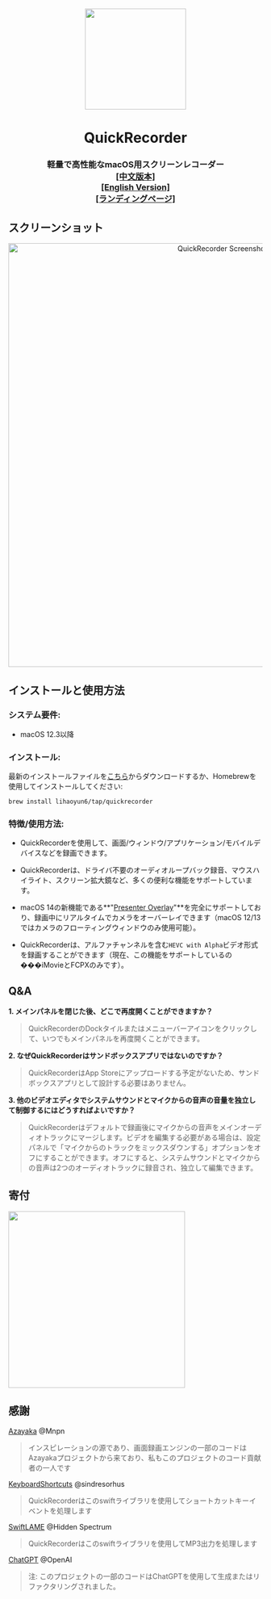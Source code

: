 #
<p align="center">
<img src="./QuickRecorder/Assets.xcassets/AppIcon.appiconset/icon_128x128@2x.png" width="200" height="200" />
<h1 align="center">QuickRecorder</h1>
<h3 align="center">軽量で高性能なmacOS用スクリーンレコーダー<br><a href="./README_zh.md">[中文版本]</a><br><a href="./README.md">[English Version]</a><br><a href="https://lihaoyun6.github.io/quickrecorder/">[ランディングページ]</a>
</p>

## スクリーンショット
<p align="center">
<picture>
  <source media="(prefers-color-scheme: dark)" srcset="./img/preview_en_dark.png">
  <source media="(prefers-color-scheme: light)" srcset="./img/preview_en.png">
  <img alt="QuickRecorder Screenshots" src="./img/preview_en.png" width="840"/>
</picture>
</p>

## インストールと使用方法
### システム要件:
- macOS 12.3以降

### インストール:
最新のインストールファイルを[こちら](../../releases/latest)からダウンロードするか、Homebrewを使用してインストールしてください:

```bash
brew install lihaoyun6/tap/quickrecorder
```

### 特徴/使用方法:
- QuickRecorderを使用して、画面/ウィンドウ/アプリケーション/モバイルデバイスなどを録画できます。

- QuickRecorderは、ドライバ不要のオーディオループバック録音、マウスハイライト、スクリーン拡大鏡など、多くの便利な機能をサポートしています。  
- macOS 14の新機能である**"[Presenter Overlay](https://support.apple.com/guide/facetime/presenter-overlay-video-conferencing-fctm6333f4bd/mac)"**を完全にサポートしており、録画中にリアルタイムでカメラをオーバーレイできます（macOS 12/13ではカメラのフローティングウィンドウのみ使用可能）。  
- QuickRecorderは、アルファチャンネルを含む`HEVC with Alpha`ビデオ形式を録画することができます（現在、この機能をサポートしているの���iMovieとFCPXのみです）。  

## Q&A
**1. メインパネルを閉じた後、どこで再度開くことができますか？**
> QuickRecorderのDockタイルまたはメニューバーアイコンをクリックして、いつでもメインパネルを再度開くことができます。

**2. なぜQuickRecorderはサンドボックスアプリではないのですか？**
> QuickRecorderはApp Storeにアップロードする予定がないため、サンドボックスアプリとして設計する必要はありません。  

**3. 他のビデオエディタでシステムサウンドとマイクからの音声の音量を独立して制御するにはどうすればよいですか？**
> QuickRecorderはデフォルトで録画後にマイクからの音声をメインオーディオトラックにマージします。ビデオを編集する必要がある場合は、設定パネルで「マイクからのトラックをミックスダウンする」オプションをオフにすることができます。オフにすると、システムサウンドとマイクからの音声は2つのオーディオトラックに録音され、独立して編集できます。  

## 寄付
<img src="./img/donate.png" width="350"/>

## 感謝
[Azayaka](https://github.com/Mnpn/Azayaka) @Mnpn
> インスピレーションの源であり、画面録画エンジンの一部のコードはAzayakaプロジェクトから来ており、私もこのプロジェクトのコード貢献者の一人です

[KeyboardShortcuts](https://github.com/sindresorhus/KeyboardShortcuts) @sindresorhus  
> QuickRecorderはこのswiftライブラリを使用してショートカットキーイベントを処理します  

[SwiftLAME](https://github.com/hidden-spectrum/SwiftLAME) @Hidden Spectrum
> QuickRecorderはこのswiftライブラリを使用してMP3出力を処理します

[ChatGPT](https://chat.openai.com) @OpenAI
> 注: このプロジェクトの一部のコードはChatGPTを使用して生成またはリファクタリングされました。
